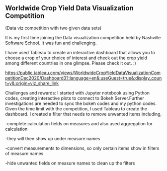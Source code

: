 ## Worldwide Crop Yield Data Visualization Competition 
(Data viz competition with two given data sets)

It is my first time joining the Data visualization competition held by Nashville Software School. It was fun and challenging.

I have used Tableau to create an interactive dashboard that allows you to choose a crop of your choice of interest and check out the crop yield among different countries in one glimpse. Please check it out. :)

https://public.tableau.com/views/WorldwideCropYieldDataVisualizationCompetitionDec2020/Dashboard3?:language=en&:useGuest=true&:display_count=y&:origin=viz_share_link  

Challenges and rewards: I started with Jupyter notebook using Python codes, creating interactive plots to connect to Bokeh Server.Further investigations are needed to sync the bokeh codes and my python codes. Given the time limit with the competition, I used Tableau to create the dashboard. I created a filter that needs to remove unwanted items including,

-complete calculation fields on measures and also used aggregation for calculation

-they will then show up under measure names

-convert measurements to dimensions, so only certain items show in filters of measure names

-hide unwanted fields on measure names to clean up the filters
